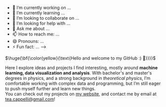 
- 🔭 I’m currently working on ...
- 🌱 I’m currently learning ...
- 👯 I’m looking to collaborate on ...
- 🤔 I’m looking for help with ...
- 💬 Ask me about ...
- 📫 How to reach me: ...
- 😄 Pronouns: ...
- ⚡ Fun fact: ...
-->

$\huge{\bf{\color{yellow}{\text{Hello and welcome to my GitHub :) 👋}}}}$  

Here I explore ideas and projects I find interesting, mostly around __machine learning, data visualization and analysis__. With bachelor's and master's degrees in physics, and a strong background in _theoretical physics_, I’m comfortable working with complex data and programming, but I’m still eager to push myself further and learn new things.  
You can check out my projects on [my website](https://altheacappelli.github.io/), and contact me by email at tea.cappelli@gmail.com!
